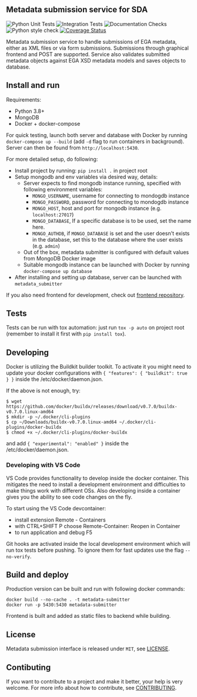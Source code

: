 ## Metadata submission service for SDA

![Python Unit Tests](https://github.com/CSCfi/metadata-submitter/workflows/Python%20Unit%20Tests/badge.svg)
![Integration Tests](https://github.com/CSCfi/metadata-submitter/workflows/Integration%20Tests/badge.svg)
![Documentation Checks](https://github.com/CSCfi/metadata-submitter/workflows/Documentation%20Checks/badge.svg)
![Python style check](https://github.com/CSCfi/metadata-submitter/workflows/Python%20style%20check/badge.svg)
[![Coverage Status](https://coveralls.io/repos/github/CSCfi/metadata-submitter/badge.svg?branch=master)](https://coveralls.io/github/CSCfi/metadata-submitter?branch=master)

Metadata submission service to handle submissions of EGA metadata, either as XML files or via form submissions. Submissions through graphical frontend and POST are supported.
Service also validates submitted metadata objects against EGA XSD metadata models and saves objects to database.

## Install and run

Requirements:
- Python 3.8+
- MongoDB
- Docker + docker-compose

For quick testing, launch both server and database with Docker by running `docker-compose up --build` (add `-d` flag to run containers in background). Server can then be found from `http://localhost:5430`.

For more detailed setup, do following:
- Install project by running: `pip install .` in project root
- Setup mongodb and env variables via desired way, details:
  - Server expects to find mongodb instance running, specified with following environment variables:
    - `MONGO_USERNAME`, username for connecting to mondogdb instance
    - `MONGO_PASSWORD`, password for connecting to mondogdb instance
    - `MONGO_HOST`, host and port for mongodb instance (e.g. `localhost:27017`)
    - `MONGO_DATABASE`, If a specific database is to be used, set the name here. 
    - `MONGO_AUTHDB`, if `MONGO_DATABASE` is set and the user doesn't exists in the database, set this to the database where the user exists (e.g. `admin`)
  - Out of the box, metadata submitter is configured with default values from MongoDB Docker image
  - Suitable mongodb instance can be launched with Docker by running `docker-compose up database`
- After installing and setting up database, server can be launched with `metadata_submitter`

If you also need frontend for development, check out [frontend repository](https://github.com/CSCfi/metadata-submitter-frontend/).

## Tests

Tests can be run with tox automation: just run `tox -p auto` on project root (remember to install it first with `pip install tox`).

## Developing

Docker is utilizing the Buildkit builder toolkit. To activate it you might need to update your docker configurations with `{ "features": { "buildkit": true } }` inside the /etc/docker/daemon.json.

If the above is not enough, try:
```
$ wget https://github.com/docker/buildx/releases/download/v0.7.0/buildx-v0.7.0.linux-amd64
$ mkdir -p ~/.docker/cli-plugins
$ cp ~/Downloads/buildx-v0.7.0.linux-amd64 ~/.docker/cli-plugins/docker-buildx
$ chmod +x ~/.docker/cli-plugins/docker-buildx
```
and add `{ "experimental": "enabled" }` inside the /etc/docker/daemon.json.

### Developing with VS Code

VS Code provides functionality to develop inside the docker container. This mitigates the need to install a development environment and difficulties to make things work with different OSs. Also developing inside a container gives you the ability to see code changes on the fly. 

To start using the VS Code devcontainer:
- install extension Remote - Containers
- with CTRL+SHIFT P choose Remote-Container: Reopen in Container
- to run application and debug F5

Git hooks are activated inside the local development environment which will run tox tests before pushing. To ignore them for fast updates use the flag `--no-verify`.

## Build and deploy

Production version can be built and run with following docker commands:
```
docker build --no-cache . -t metadata-submitter
docker run -p 5430:5430 metadata-submitter
```

Frontend is built and added as static files to backend while building. 

## License

Metadata submission interface is released under `MIT`, see [LICENSE](LICENSE).

## Contibuting

If you want to contribute to a project and make it better, your help is very welcome. For more info about how to contribute, see [CONTRIBUTING](CONTRIBUTING.md).
